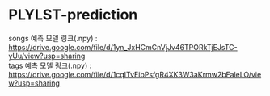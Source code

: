 # PLYLST-prediction

songs 예측 모델 링크(.npy) : https://drive.google.com/file/d/1yn_JxHCmCnVjJv46TPORkTjEJsTC-yUu/view?usp=sharing  
tags 예측 모델 링크(.npy) : https://drive.google.com/file/d/1cqITvEibPsfgR4XK3W3aKrmw2bFaleLO/view?usp=sharing
